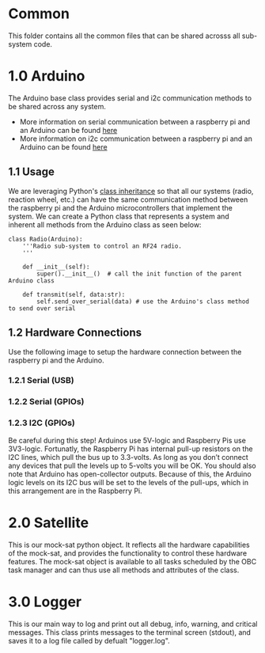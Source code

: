 # Common 
This folder contains all the common files that can be shared acrosss all sub-system code.

# 1.0 Arduino
The Arduino base class provides serial and i2c communication methods to be shared across any system. 

- More information on serial communication between a raspberry pi and an Arduino can be found [here](https://roboticsbackend.com/raspberry-pi-arduino-serial-communication/)
- More information on i2c communication between a raspberry pi and an Arduino can be found [here]()


## 1.1 Usage
We are leveraging Python's [class inheritance](https://www.w3schools.com/python/python_inheritance.asp) so that all our systems (radio, reaction wheel, etc.) can have the same communication method between the raspberry pi and the Arduino microcontrollers that implement the system. We can create a Python class that represents a system and inherent all methods from the Arduino class as seen below:

```
class Radio(Arduino):
    '''Radio sub-system to control an RF24 radio.
    '''

    def __init__(self):
        super().__init__()  # call the init function of the parent Arduino class
    
    def transmit(self, data:str):
        self.send_over_serial(data) # use the Arduino's class method to send over serial
```

## 1.2 Hardware Connections
Use the following image to setup the hardware connection between the raspberry pi and the Arduino.

### 1.2.1 Serial (USB)


### 1.2.2 Serial (GPIOs)


### 1.2.3 I2C (GPIOs)
Be careful during this step! Arduinos use 5V-logic and Raspberry Pis use 3V3-logic. Fortunatly, the Raspberry Pi has internal pull-up resistors on the I2C lines, which pull the bus up to 3.3-volts. As long as you don’t connect any devices that pull the levels up to 5-volts you will be OK. You should also note that Arduino has open-collector outputs. Because of this, the Arduino logic levels on its I2C bus will be set to the levels of the pull-ups, which in this arrangement are in the Raspberry Pi.


# 2.0 Satellite
This is our mock-sat python object. It reflects all the hardware capabilities of the mock-sat, and provides the functionality to control these hardware features. The mock-sat object is available to all tasks scheduled by the OBC task manager and can thus use all methods and attributes of the class. 

# 3.0 Logger
This is our main way to log and print out all debug, info, warning, and critical messages. This class prints messages to the terminal screen (stdout), and saves it to a log file called by defualt "logger.log". 


